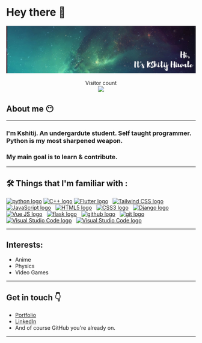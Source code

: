 # Hey there :wave:

<img src="github-banner.jpeg" alt="Hello world">

<p align="center"> 
  Visitor count<br>
  <img src="https://profile-counter.glitch.me/silvomor/count.svg" />
</p>

## About me 😶
---
### I'm Kshitij. An undergardute student. Self taught programmer. Python is my most sharpened weapon.

### My main goal is to learn & contribute.

<!-- --- -->
<!-- ## What you will find here -->
<!-- [![Top Langs](https://github-readme-stats.vercel.app/api/top-langs/?username=silvomor)](https://github.com/anuraghazra/github-readme-stats) -->
---


## 🛠  Things that I'm familiar with :

<a name="learning-now"></a>
[<img src="https://img.shields.io/badge/python-282C34?logo=python&logoColor=02569B" alt="python logo" title="python" height="25" />][tech_tools_anchor]
<a name="learning-now"></a>
[<img src="https://img.shields.io/badge/C++-282C34?logo=cplusplus&logoColor=02569B" alt="C++ logo" title="C++" height="25" />][tech_tools_anchor]
<a name="learning-now"></a>
[<img src="https://img.shields.io/badge/Flutter-282C34?logo=flutter&logoColor=02569B" alt="Flutter logo" title="Flutter" height="25" />][tech_tools_anchor]
&nbsp;
[<img src="https://img.shields.io/badge/Tailwind%20CSS-282C34?logo=tailwind-css&logoColor=38B2AC" alt="Tailwind CSS logo" title="Tailwind CSS" height="25" />][tech_tools_anchor]
&nbsp;
[<img src="https://img.shields.io/badge/JavaScript-282C34?logo=javascript&logoColor=F7DF1E" alt="JavaScript logo" title="JavaScript" height="25" />][tech_tools_anchor]
&nbsp;
[<img src="https://img.shields.io/badge/HTML5-282C34?logo=html5&logoColor=E34F26" alt="HTML5 logo" title="HTML5" height="25" />][tech_tools_anchor]
&nbsp;
[<img src="https://img.shields.io/badge/CSS3-282C34?logo=css3&logoColor=1572B6" alt="CSS3 logo" title="CSS3" height="25" />][tech_tools_anchor]
&nbsp;
[<img src="https://img.shields.io/badge/Django-282C34?logo=django&logoColor=3DDC84" alt="Django logo" title="Django" height="25" />][tech_tools_anchor]
&nbsp;
[<img src="https://img.shields.io/badge/Vue JS-282C34?logo=vue.js&logoColor=3DDC84" alt="Vue JS logo" title="Vue JS" height="25" />][tech_tools_anchor]
&nbsp;
[<img src="https://img.shields.io/badge/flask-282C34?logo=flask&logoColor=FFFFFF" alt="flask logo" title="flask" height="25" />][tech_tools_anchor]
&nbsp;
[<img src="https://img.shields.io/badge/github-282C34?logo=github&logoColor=FFFFFF" alt="github logo" title="github" height="25" />][tech_tools_anchor]
&nbsp;
[<img src="https://img.shields.io/badge/git-282C34?logo=git&logoColor=F05032" alt="git logo" title="git" height="25" />][tech_tools_anchor]
&nbsp;
[<img src="https://img.shields.io/badge/VS%20Code-282C34?logo=visual-studio-code&logoColor=007ACC" alt="Visual Studio Code logo" title="Visual Studio Code" height="25" />][tech_tools_anchor]
&nbsp;
[<img src="https://img.shields.io/badge/Alot more Coming Soon-282C34?logo=AddThis&logoColor=007ACC" alt="Visual Studio Code logo" title="Visual Studio Code" height="25" />][tech_tools_anchor]
&nbsp;


[tech_tools_anchor]: #hi--
[learning_now_anchor]: #learning-now
---

## Interests: 
- Anime
- Physics
- Video Games
---
## Get in touch 👇

- [Portfolio](https://silvomor.pythonanywhere.com/)
- [LinkedIn](https://www.linkedin.com/in/sagarviradiya)
- And of course GitHub you're already on.
---
